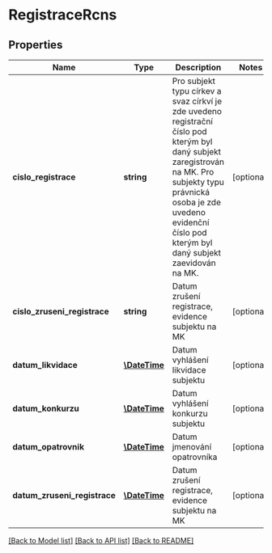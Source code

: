 # RegistraceRcns

## Properties
Name | Type | Description | Notes
------------ | ------------- | ------------- | -------------
**cislo_registrace** | **string** | Pro subjekt typu církev a svaz církví je zde uvedeno registrační číslo pod kterým byl daný subjekt zaregistrován na MK. Pro subjekty typu právnická osoba je zde uvedeno evidenční číslo pod kterým byl daný subjekt zaevidován na MK. | [optional] 
**cislo_zruseni_registrace** | **string** | Datum zrušení registrace, evidence subjektu na MK | [optional] 
**datum_likvidace** | [**\DateTime**](\DateTime.md) | Datum vyhlášení likvidace subjektu | [optional] 
**datum_konkurzu** | [**\DateTime**](\DateTime.md) | Datum vyhlášení konkurzu subjektu | [optional] 
**datum_opatrovnik** | [**\DateTime**](\DateTime.md) | Datum jmenování opatrovníka | [optional] 
**datum_zruseni_registrace** | [**\DateTime**](\DateTime.md) | Datum zrušení registrace, evidence subjektu na MK | [optional] 

[[Back to Model list]](../../README.md#documentation-for-models) [[Back to API list]](../../README.md#documentation-for-api-endpoints) [[Back to README]](../../README.md)

